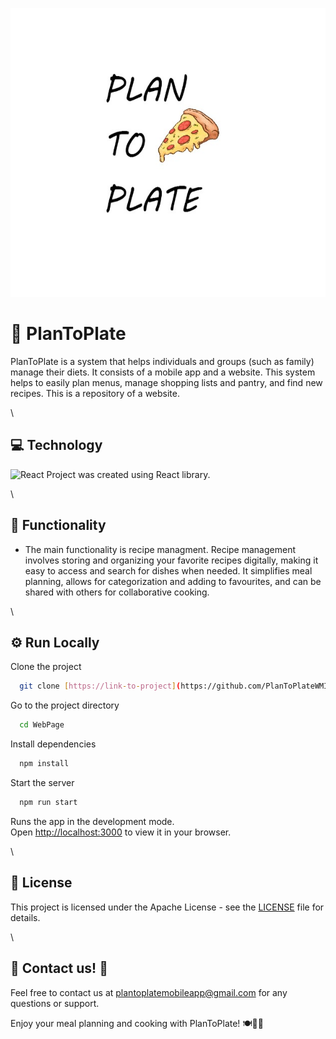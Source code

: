 <p align="center">
  <img src="https://github.com/PlanToPlateWMI/WebPage/blob/main/public/Logo2.jpg" alt="LOGO">
</p>

# 👋 PlanToPlate

PlanToPlate is a system that helps individuals and groups (such as family) manage their diets. It consists of a mobile app and a website. This system helps to easily plan menus, manage shopping lists and pantry, and find new recipes. This is a repository of a website. 

\

## 💻 Technology

<img width="76" src="https://blog.wildix.com/wp-content/uploads/2020/06/react-logo.jpg" alt="React" title="React"/> 
Project was created using React library.

\

## 📁 Functionality

- The main functionality is recipe managment. Recipe management involves storing and organizing your favorite recipes digitally, making it easy to access and search for dishes when needed. It simplifies meal planning, allows for categorization and adding to favourites, and can be shared with others for collaborative cooking.

  
\

## ⚙️ Run Locally

Clone the project
```bash
  git clone [https://link-to-project](https://github.com/PlanToPlateWMI/WebPage)
```

Go to the project directory
```bash
  cd WebPage
```

Install dependencies
```bash
  npm install
```

Start the server
```bash
  npm run start
```

Runs the app in the development mode.\
Open [http://localhost:3000](http://localhost:3000) to view it in your browser.

\

## 🔑 License
This project is licensed under the Apache License - see the [LICENSE](https://github.com/PlanToPlateWMI/WebPage/blob/main/LICENSE.md) file for details.


\
## 📧 Contact us! 💬
Feel free to contact us at plantoplatemobileapp@gmail.com for any questions or support.

Enjoy your meal planning and cooking with PlanToPlate! 🍽️📆🛒








